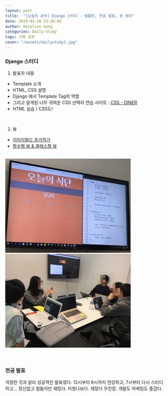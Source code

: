 ```yaml
---
layout: post
title:  "[오늘의 공부] Django 스터디 - 템플릿, 전공 발표, 뷰 정리"
date: 2019-03-28 23:26:00
author: Roseline Song
categories: Daily-Study
tags: 기록 공부
cover: "/assets/dailystudy2.jpg"
---
```


### Django 스터디 

1. 발표자 내용 

- Template 소개
- HTML, CSS 설명 
- Django 에서 Template Tag의 역할
- 그리고 알게된 너무 귀여운 CSS 선택자 연습 사이트 : [CSS - DINER](https://flukeout.github.io/)
- HTML 실습 / CSS도!

<br>

2. 뷰 

- [이미지필드 추가하기](https://roseline124.github.io/django/2019/03/27/pickmeal-media.html)
- [함수형 뷰 & 클래스형 뷰](https://roseline124.github.io/django/2019/03/27/pickmeal-view.html)


<br>
<img src="/assets/images/onemore_template.jpg" style="width:400px;">

<br>

<img src="/assets/images/onemore_template2.jpg" style="width:400px;">
<br>
<br>
<br>



### 전공 발표 

걱정한 것과 달리 성공적인 발표였다. 12시부터 6시까지 연강하고, 7시부터 다시 스터디하고... 정신없고 힘들지만 재밌다. 미쳤나보다. 재밌다 무진장. 개발도 마케팅도 즐겁다.


<br>
<br>